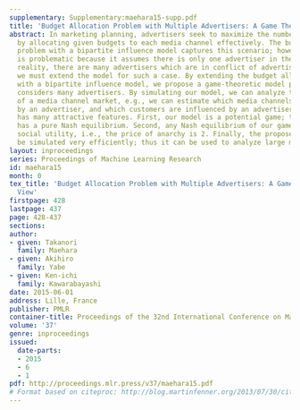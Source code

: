 ```yaml
---
supplementary: Supplementary:maehara15-supp.pdf
title: 'Budget Allocation Problem with Multiple Advertisers: A Game Theoretic View'
abstract: In marketing planning, advertisers seek to maximize the number of customers
  by allocating given budgets to each media channel effectively. The budget allocation
  problem with a bipartite influence model captures this scenario; however, the model
  is problematic because it assumes there is only one advertiser in the market. In
  reality, there are many advertisers which are in conflict of advertisement; thus
  we must extend the model for such a case. By extending the budget allocation problem
  with a bipartite influence model, we propose a game-theoretic model problem that
  considers many advertisers. By simulating our model, we can analyze the behavior
  of a media channel market, e.g., we can estimate which media channels are allocated
  by an advertiser, and which customers are influenced by an advertiser. Our model
  has many attractive features. First, our model is a potential game; therefore, it
  has a pure Nash equilibrium. Second, any Nash equilibrium of our game has 2-optimal
  social utility, i.e., the price of anarchy is 2. Finally, the proposed model can
  be simulated very efficiently; thus it can be used to analyze large markets.
layout: inproceedings
series: Proceedings of Machine Learning Research
id: maehara15
month: 0
tex_title: 'Budget Allocation Problem with Multiple Advertisers: A Game Theoretic
  View'
firstpage: 428
lastpage: 437
page: 428-437
sections: 
author:
- given: Takanori
  family: Maehara
- given: Akihiro
  family: Yabe
- given: Ken-ichi
  family: Kawarabayashi
date: 2015-06-01
address: Lille, France
publisher: PMLR
container-title: Proceedings of the 32nd International Conference on Machine Learning
volume: '37'
genre: inproceedings
issued:
  date-parts:
  - 2015
  - 6
  - 1
pdf: http://proceedings.mlr.press/v37/maehara15.pdf
# Format based on citeproc: http://blog.martinfenner.org/2013/07/30/citeproc-yaml-for-bibliographies/
---
```

